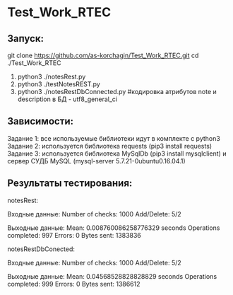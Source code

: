 
# Test_Work_RTEC


## Запуск:

git clone https://github.com/as-korchagin/Test_Work_RTEC.git
cd ./Test_Work_RTEC

 1. python3 ./notesRest.py
 2. python3 ./testNotesREST.py
 3. python3 ./notesRestDbConnected.py #кодировка атрибутов note и description в БД - utf8_general_ci 
## Зависимости:
Задание 1: все используемые библиотеки идут в комплекте с python3
Задание 2: используется библиотека requests (pip3 install requests)
Задание 3: используется библиотека MySqlDb (pip3 install mysqlclient) и сервер СУДБ MySQL (mysql-server 5.7.21-0ubuntu0.16.04.1)

## Результаты тестирования:

notesRest:

Входные данные:
Number of checks: 1000
Add/Delete: 5/2

Выходные данные:
Mean: 0.008760086258776329 seconds
Operations completed: 997
Errors: 0
Bytes sent: 1383836

notesRestDbConected:

Входные данные:
Number of checks: 1000
Add/Delete: 5/2

Выходные данные:
Mean: 0.04568528828828829 seconds
Operations completed: 999
Errors: 0
Bytes sent: 1386612

